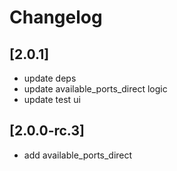 # Changelog

## \[2.0.1]

- update deps
- update available_ports_direct logic
- update test ui

## \[2.0.0-rc.3]

- add available_ports_direct